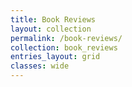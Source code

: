 ```yaml
---
title: Book Reviews
layout: collection
permalink: /book-reviews/
collection: book_reviews
entries_layout: grid
classes: wide
---
```

